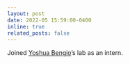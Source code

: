 ```yaml
---
layout: post
date: 2022-05 15:59:00-0400
inline: true
related_posts: false
---
```


Joined [Yoshua Bengio](https://yoshuabengio.org/)’s lab as an intern.
